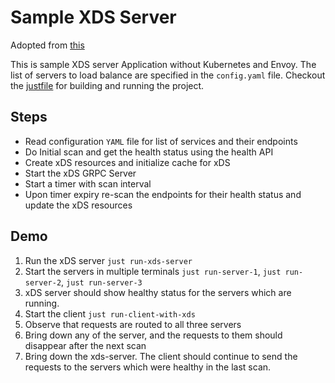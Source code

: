 # Sample XDS Server

Adopted from [this](https://github.com/salrashid123/grpc_xds)

This is sample XDS server Application without Kubernetes and Envoy.
The list of servers to load balance are specified in the `config.yaml` file.
Checkout the [justfile](./justfile) for building and running the project.

## Steps

* Read configuration `YAML` file for list of services and their endpoints
* Do Initial scan and get the health status using the health API
* Create xDS resources and initialize cache for xDS
* Start the xDS GRPC Server
* Start a timer with scan interval
* Upon timer expiry re-scan the endpoints for their health status and update the xDS resources

## Demo

1. Run the xDS server `just run-xds-server`
2. Start the servers in multiple terminals `just run-server-1`, `just run-server-2`, `just run-server-3`
3. xDS server should show healthy status for the servers which are running.
4. Start the client `just run-client-with-xds`
5. Observe that requests are routed to all three servers
6. Bring down any of the server, and the requests to them should disappear after the next scan
7. Bring down the xds-server. The client should continue to send the requests to the servers which were healthy in the last scan.